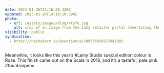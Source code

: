 ```yaml
---
date: 2023-01-26T14:16:20.430Z
updated: 2023-01-26T14:18:10.394Z
photo:
  - url: /assets/images/blog/4tsfe.jpg
    alt: crop of an image from the Lamy retailer portal advertising the 2023 Lamy Studio Rose
visibility: public
syndication:
  - https://hachyderm.io/@sentience/109755936937647803
---
```

Meanwhile, it looks like this year’s #Lamy Studio special edition colour is Rose. This finish came out on the Scala in 2018, and it’s a tasteful, pale pink. #fountainpens
